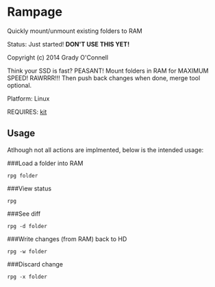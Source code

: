 Rampage
===
Quickly mount/unmount existing folders to RAM

Status: Just started! **DON'T USE THIS YET!**

Copyright (c) 2014 Grady O'Connell

Think your SSD is fast? PEASANT!
Mount folders in RAM for MAXIMUM SPEED! RAWRRR!!!
Then push back changes when done, merge tool optional.

Platform: Linux


REQUIRES: [kit](http://github.com/flipcoder/kit)

## Usage

Atlhough not all actions are implmented, below is the intended usage:

###Load a folder into RAM
```
rpg folder
```

###View status
```
rpg
```

###See diff 
```
rpg -d folder
```

###Write changes (from RAM) back to HD
```
rpg -w folder
```

###Discard change
```
rpg -x folder
```

